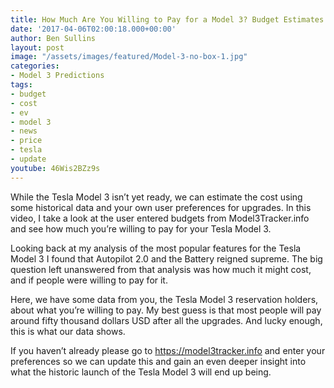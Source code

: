 ```yaml
---
title: How Much Are You Willing to Pay for a Model 3? Budget Estimates by Country
date: '2017-04-06T02:00:18.000+00:00'
author: Ben Sullins
layout: post
image: "/assets/images/featured/Model-3-no-box-1.jpg"
categories:
- Model 3 Predictions
tags:
- budget
- cost
- ev
- model 3
- news
- price
- tesla
- update
youtube: 46Wis2BZz9s
---
```

While the Tesla Model 3 isn&#8217;t yet ready, we can estimate the cost using some historical data and your own user preferences for upgrades. In this video, I take a look at the user entered budgets from Model3Tracker.info and see how much you&#8217;re willing to pay for your Tesla Model 3.

Looking back at my analysis of the most popular features for the Tesla Model 3 I found that Autopilot 2.0 and the Battery reigned supreme. The big question left unanswered from that analysis was how much it might cost, and if people were willing to pay for it.

Here, we have some data from you, the Tesla Model 3 reservation holders, about what you&#8217;re willing to pay. My best guess is that most people will pay around fifty thousand dollars USD after all the upgrades. And lucky enough, this is what our data shows.

If you haven&#8217;t already please go to https://model3tracker.info and enter your preferences so we can update this and gain an even deeper insight into what the historic launch of the Tesla Model 3 will end up being.
